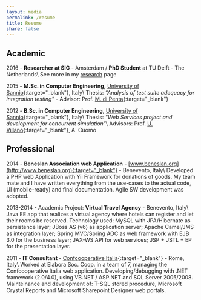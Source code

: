 ```yaml
---
layout: media
permalink: /resume
title: Resume
share: false
---
```


## Academic
2016 - **Researcher at SIG** - Amsterdam / **PhD Student** at TU Delft - The Netherlands\\
       See more in my [research](/research) page

2015 - **M.Sc. in Computer Engineering,** [University of Sannio](http://www.unisannio.it){:target="_blank"}, Italy\\
Thesis: _“Analysis of test suite adequacy for integration testing”_ - Advisor: Prof. [M. di Penta](http://www.ing.unisannio.it/mdipenta/){:target="_blank"}

2012 - **B.Sc. in Computer Engineering,** [University of Sannio](http://www.unisannio.it){:target="_blank"}, Italy\\
Thesis: _"Web Services project and development for concurrent simulation"_\\
Advisors: Prof. [U. Villano](http://www.ing.unisannio.it/villano/){:target="_blank"}, A. Cuomo

## Professional

2014 - **Beneslan Association web Application** - [www.beneslan.org](http://www.beneslan.org){:target="_blank"} - Benevento, Italy\\
Developed a PHP web Application with Yii Framework for donations of goods. 
My team mate and I have written everything from the use-cases to the actual code, 
UI (mobile-ready) and final documentation. Agile SW development was adopted.

2013-2014 - Academic Project: **Virtual Travel Agency** - Benevento, Italy\\
Java EE app that realizes a virtual agency where hotels can register and let their 
rooms be reserved. Technology used: MySQL with JPA/Hibernate as persistence layer; 
JBoss AS (v6) as application server; Apache Camel/JMS as integration layer; 
Spring MVC/Spring AOC as web framework with EJB 3.0 for the business layer; 
JAX-WS API for web services; JSP + JSTL + EP for the presentation layer.

2011 - **IT Consultant** - [Confcooperative Italia](http://www.confcooperative.it){:target="_blank"} - Rome, Italy\\
Worked at Elabora Soc. Coop. in a team of 7, managing the Confcooperative Italia 
web application. Developing/debugging with .NET framework (2.0/4.0), using 
VB.NET / ASP.NET and SQL Server 2005/2008. Mainteinance and development of: 
T-SQL stored procedure, Microsoft Crystal Reports and Microsoft Sharepoint 
Designer web portals.